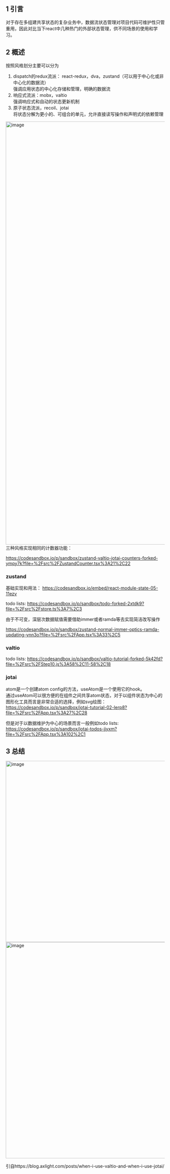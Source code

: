 
## 1 引言

对于存在多组建共享状态的复杂业务中，数据流状态管理对项目代码可维护性只管重用，因此对比当下react中几种热门的外部状态管理，供不同场景的使用和学习。

## 2 概述
按照风格划分主要可以分为
1. dispatch的redux流派： react-redux，dva，zustand（可以用于中心化或非中心化的数据流）  
  强调应用状态的中心化存储和管理，明确的数据流
2. 响应式流派：mobx，valtio  
  强调响应式和自动的状态更新机制
3. 原子状态流派，recoil、jotai  
  将状态分解为更小的、可组合的单元，允许直接读写操作和声明式的依赖管理

<img width="1340" alt="image" src="https://github.com/cow-Rong/weekly/assets/31033412/4df23f8d-a0a7-4307-a50e-8941dc6eb3d9">
三种风格实现相同的计数器功能：

https://codesandbox.io/p/sandbox/zustand-valtio-jotai-counters-forked-ympy7k?file=%2Fsrc%2FZustandCounter.tsx%3A21%2C22

### zustand

基础实现和用法：
https://codesandbox.io/embed/react-module-state-05-11ezv

todo lists:
https://codesandbox.io/p/sandbox/todo-forked-2xtdk9?file=%2Fsrc%2Fstore.ts%3A7%2C3

由于不可变，深层次数据赋值需要借助immer或者ramda等去实现简洁改写操作

https://codesandbox.io/p/sandbox/zustand-normal-immer-optics-ramda-updating-ynn3o?file=%2Fsrc%2FApp.tsx%3A33%2C5

### valtio

todo lists:
https://codesandbox.io/p/sandbox/valtio-tutorial-forked-5k42fd?file=%2Fsrc%2FStep10.js%3A58%2C11-58%2C18


### jotai

atom是一个创建atom config的方法，useAtom是一个使用它的hook。  
通过useAtom可以很方便的在组件之间共享atom状态，对于以组件状态为中心的图形化工具而言是非常合适的选择，例如svg绘图：  
https://codesandbox.io/p/sandbox/jotai-tutorial-02-lerp8?file=%2Fsrc%2FApp.tsx%3A27%2C28

但是对于以数据维护为中心的场景而言一般例如todo lists:  
https://codesandbox.io/p/sandbox/jotai-todos-ijyxm?file=%2Fsrc%2FApp.tsx%3A102%2C1

## 3 总结
<img width="574" alt="image" src="https://github.com/cow-Rong/weekly/assets/31033412/96f32f7c-0465-440c-8b6d-14deca80abb8">

<img width="685" alt="image" src="https://github.com/cow-Rong/weekly/assets/31033412/ee676e70-1f3c-439c-a618-2922328bc212">

引自https://blog.axlight.com/posts/when-i-use-valtio-and-when-i-use-jotai/
